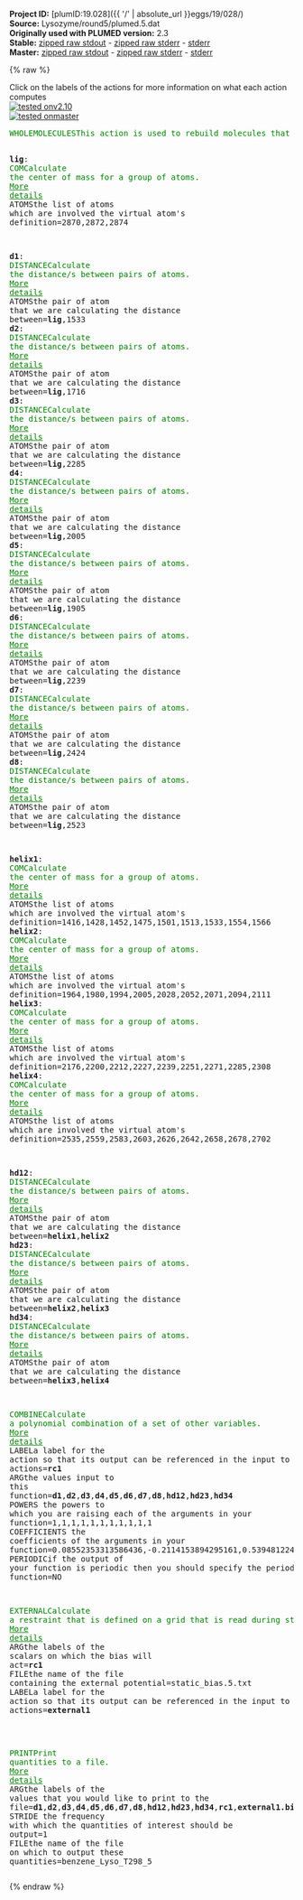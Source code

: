**Project ID:** [plumID:19.028]({{ '/' | absolute_url }}eggs/19/028/)  
**Source:** Lysozyme/round5/plumed.5.dat  
**Originally used with PLUMED version:** 2.3  
**Stable:** [zipped raw stdout](plumed.5.dat.plumed.stdout.txt.zip) - [zipped raw stderr](plumed.5.dat.plumed.stderr.txt.zip) - [stderr](plumed.5.dat.plumed.stderr)  
**Master:** [zipped raw stdout](plumed.5.dat.plumed_master.stdout.txt.zip) - [zipped raw stderr](plumed.5.dat.plumed_master.stderr.txt.zip) - [stderr](plumed.5.dat.plumed_master.stderr)  

{% raw %}
<div class="plumedpreheader">
<div class="headerInfo" id="value_details_data/Lysozyme/round5/plumed.5.dat"> Click on the labels of the actions for more information on what each action computes </div>
<div class="containerBadge">
<div class="headerBadge"><a href="plumed.5.dat.plumed.stderr"><img src="https://img.shields.io/badge/v2.10-passing-green.svg" alt="tested onv2.10" /></a></div>
<div class="headerBadge"><a href="plumed.5.dat.plumed_master.stderr"><img src="https://img.shields.io/badge/master-passing-green.svg" alt="tested onmaster" /></a></div>
</div>
</div>
<pre class="plumedlisting">
<span class="plumedtooltip" style="color:green">WHOLEMOLECULES<span class="right">This action is used to rebuild molecules that can become split by the periodic boundary conditions. <a href="https://www.plumed.org/doc-master/user-doc/html/WHOLEMOLECULES" style="color:green">More details</a><i></i></span></span> <span class="plumedtooltip">ENTITY0<span class="right">the atoms that make up a molecule that you wish to align<i></i></span></span>=1-2881


<span style="display:none;" id="data/Lysozyme/round5/plumed.5.dat">The WHOLEMOLECULES action with label <b></b> calculates something</span><b name="data/Lysozyme/round5/plumed.5.datlig" onclick='showPath("data/Lysozyme/round5/plumed.5.dat","data/Lysozyme/round5/plumed.5.datlig","data/Lysozyme/round5/plumed.5.datlig","brown")'>lig</b>: <span class="plumedtooltip" style="color:green">COM<span class="right">Calculate the center of mass for a group of atoms. <a href="https://www.plumed.org/doc-master/user-doc/html/COM" style="color:green">More details</a><i></i></span></span> <span class="plumedtooltip">ATOMS<span class="right">the list of atoms which are involved the virtual atom's definition<i></i></span></span>=2870,2872,2874


<span style="display:none;" id="data/Lysozyme/round5/plumed.5.datlig">The COM action with label <b>lig</b> calculates something</span><b name="data/Lysozyme/round5/plumed.5.datd1" onclick='showPath("data/Lysozyme/round5/plumed.5.dat","data/Lysozyme/round5/plumed.5.datd1","data/Lysozyme/round5/plumed.5.datd1","brown")'>d1</b>: <span class="plumedtooltip" style="color:green">DISTANCE<span class="right">Calculate the distance/s between pairs of atoms. <a href="https://www.plumed.org/doc-master/user-doc/html/DISTANCE" style="color:green">More details</a><i></i></span></span> <span class="plumedtooltip">ATOMS<span class="right">the pair of atom that we are calculating the distance between<i></i></span></span>=<b name="data/Lysozyme/round5/plumed.5.datlig">lig</b>,1533
<span style="display:none;" id="data/Lysozyme/round5/plumed.5.datd1">The DISTANCE action with label <b>d1</b> calculates the following quantities:<table  align="center" frame="void" width="95%" cellpadding="5%"><tr><td width="5%"><b> Quantity </b>  </td><td><b> Description </b> </td></tr><tr><td width="5%">d1.value</td><td>the DISTANCE between this pair of atoms</td></tr></table></span><b name="data/Lysozyme/round5/plumed.5.datd2" onclick='showPath("data/Lysozyme/round5/plumed.5.dat","data/Lysozyme/round5/plumed.5.datd2","data/Lysozyme/round5/plumed.5.datd2","brown")'>d2</b>: <span class="plumedtooltip" style="color:green">DISTANCE<span class="right">Calculate the distance/s between pairs of atoms. <a href="https://www.plumed.org/doc-master/user-doc/html/DISTANCE" style="color:green">More details</a><i></i></span></span> <span class="plumedtooltip">ATOMS<span class="right">the pair of atom that we are calculating the distance between<i></i></span></span>=<b name="data/Lysozyme/round5/plumed.5.datlig">lig</b>,1716
<span style="display:none;" id="data/Lysozyme/round5/plumed.5.datd2">The DISTANCE action with label <b>d2</b> calculates the following quantities:<table  align="center" frame="void" width="95%" cellpadding="5%"><tr><td width="5%"><b> Quantity </b>  </td><td><b> Description </b> </td></tr><tr><td width="5%">d2.value</td><td>the DISTANCE between this pair of atoms</td></tr></table></span><b name="data/Lysozyme/round5/plumed.5.datd3" onclick='showPath("data/Lysozyme/round5/plumed.5.dat","data/Lysozyme/round5/plumed.5.datd3","data/Lysozyme/round5/plumed.5.datd3","brown")'>d3</b>: <span class="plumedtooltip" style="color:green">DISTANCE<span class="right">Calculate the distance/s between pairs of atoms. <a href="https://www.plumed.org/doc-master/user-doc/html/DISTANCE" style="color:green">More details</a><i></i></span></span> <span class="plumedtooltip">ATOMS<span class="right">the pair of atom that we are calculating the distance between<i></i></span></span>=<b name="data/Lysozyme/round5/plumed.5.datlig">lig</b>,2285
<span style="display:none;" id="data/Lysozyme/round5/plumed.5.datd3">The DISTANCE action with label <b>d3</b> calculates the following quantities:<table  align="center" frame="void" width="95%" cellpadding="5%"><tr><td width="5%"><b> Quantity </b>  </td><td><b> Description </b> </td></tr><tr><td width="5%">d3.value</td><td>the DISTANCE between this pair of atoms</td></tr></table></span><b name="data/Lysozyme/round5/plumed.5.datd4" onclick='showPath("data/Lysozyme/round5/plumed.5.dat","data/Lysozyme/round5/plumed.5.datd4","data/Lysozyme/round5/plumed.5.datd4","brown")'>d4</b>: <span class="plumedtooltip" style="color:green">DISTANCE<span class="right">Calculate the distance/s between pairs of atoms. <a href="https://www.plumed.org/doc-master/user-doc/html/DISTANCE" style="color:green">More details</a><i></i></span></span> <span class="plumedtooltip">ATOMS<span class="right">the pair of atom that we are calculating the distance between<i></i></span></span>=<b name="data/Lysozyme/round5/plumed.5.datlig">lig</b>,2005
<span style="display:none;" id="data/Lysozyme/round5/plumed.5.datd4">The DISTANCE action with label <b>d4</b> calculates the following quantities:<table  align="center" frame="void" width="95%" cellpadding="5%"><tr><td width="5%"><b> Quantity </b>  </td><td><b> Description </b> </td></tr><tr><td width="5%">d4.value</td><td>the DISTANCE between this pair of atoms</td></tr></table></span><b name="data/Lysozyme/round5/plumed.5.datd5" onclick='showPath("data/Lysozyme/round5/plumed.5.dat","data/Lysozyme/round5/plumed.5.datd5","data/Lysozyme/round5/plumed.5.datd5","brown")'>d5</b>: <span class="plumedtooltip" style="color:green">DISTANCE<span class="right">Calculate the distance/s between pairs of atoms. <a href="https://www.plumed.org/doc-master/user-doc/html/DISTANCE" style="color:green">More details</a><i></i></span></span> <span class="plumedtooltip">ATOMS<span class="right">the pair of atom that we are calculating the distance between<i></i></span></span>=<b name="data/Lysozyme/round5/plumed.5.datlig">lig</b>,1905
<span style="display:none;" id="data/Lysozyme/round5/plumed.5.datd5">The DISTANCE action with label <b>d5</b> calculates the following quantities:<table  align="center" frame="void" width="95%" cellpadding="5%"><tr><td width="5%"><b> Quantity </b>  </td><td><b> Description </b> </td></tr><tr><td width="5%">d5.value</td><td>the DISTANCE between this pair of atoms</td></tr></table></span><b name="data/Lysozyme/round5/plumed.5.datd6" onclick='showPath("data/Lysozyme/round5/plumed.5.dat","data/Lysozyme/round5/plumed.5.datd6","data/Lysozyme/round5/plumed.5.datd6","brown")'>d6</b>: <span class="plumedtooltip" style="color:green">DISTANCE<span class="right">Calculate the distance/s between pairs of atoms. <a href="https://www.plumed.org/doc-master/user-doc/html/DISTANCE" style="color:green">More details</a><i></i></span></span> <span class="plumedtooltip">ATOMS<span class="right">the pair of atom that we are calculating the distance between<i></i></span></span>=<b name="data/Lysozyme/round5/plumed.5.datlig">lig</b>,2239 
<span style="display:none;" id="data/Lysozyme/round5/plumed.5.datd6">The DISTANCE action with label <b>d6</b> calculates the following quantities:<table  align="center" frame="void" width="95%" cellpadding="5%"><tr><td width="5%"><b> Quantity </b>  </td><td><b> Description </b> </td></tr><tr><td width="5%">d6.value</td><td>the DISTANCE between this pair of atoms</td></tr></table></span><b name="data/Lysozyme/round5/plumed.5.datd7" onclick='showPath("data/Lysozyme/round5/plumed.5.dat","data/Lysozyme/round5/plumed.5.datd7","data/Lysozyme/round5/plumed.5.datd7","brown")'>d7</b>: <span class="plumedtooltip" style="color:green">DISTANCE<span class="right">Calculate the distance/s between pairs of atoms. <a href="https://www.plumed.org/doc-master/user-doc/html/DISTANCE" style="color:green">More details</a><i></i></span></span> <span class="plumedtooltip">ATOMS<span class="right">the pair of atom that we are calculating the distance between<i></i></span></span>=<b name="data/Lysozyme/round5/plumed.5.datlig">lig</b>,2424
<span style="display:none;" id="data/Lysozyme/round5/plumed.5.datd7">The DISTANCE action with label <b>d7</b> calculates the following quantities:<table  align="center" frame="void" width="95%" cellpadding="5%"><tr><td width="5%"><b> Quantity </b>  </td><td><b> Description </b> </td></tr><tr><td width="5%">d7.value</td><td>the DISTANCE between this pair of atoms</td></tr></table></span><b name="data/Lysozyme/round5/plumed.5.datd8" onclick='showPath("data/Lysozyme/round5/plumed.5.dat","data/Lysozyme/round5/plumed.5.datd8","data/Lysozyme/round5/plumed.5.datd8","brown")'>d8</b>: <span class="plumedtooltip" style="color:green">DISTANCE<span class="right">Calculate the distance/s between pairs of atoms. <a href="https://www.plumed.org/doc-master/user-doc/html/DISTANCE" style="color:green">More details</a><i></i></span></span> <span class="plumedtooltip">ATOMS<span class="right">the pair of atom that we are calculating the distance between<i></i></span></span>=<b name="data/Lysozyme/round5/plumed.5.datlig">lig</b>,2523

<span style="display:none;" id="data/Lysozyme/round5/plumed.5.datd8">The DISTANCE action with label <b>d8</b> calculates the following quantities:<table  align="center" frame="void" width="95%" cellpadding="5%"><tr><td width="5%"><b> Quantity </b>  </td><td><b> Description </b> </td></tr><tr><td width="5%">d8.value</td><td>the DISTANCE between this pair of atoms</td></tr></table></span><b name="data/Lysozyme/round5/plumed.5.dathelix1" onclick='showPath("data/Lysozyme/round5/plumed.5.dat","data/Lysozyme/round5/plumed.5.dathelix1","data/Lysozyme/round5/plumed.5.dathelix1","brown")'>helix1</b>: <span class="plumedtooltip" style="color:green">COM<span class="right">Calculate the center of mass for a group of atoms. <a href="https://www.plumed.org/doc-master/user-doc/html/COM" style="color:green">More details</a><i></i></span></span> <span class="plumedtooltip">ATOMS<span class="right">the list of atoms which are involved the virtual atom's definition<i></i></span></span>=1416,1428,1452,1475,1501,1513,1533,1554,1566
<span style="display:none;" id="data/Lysozyme/round5/plumed.5.dathelix1">The COM action with label <b>helix1</b> calculates something</span><b name="data/Lysozyme/round5/plumed.5.dathelix2" onclick='showPath("data/Lysozyme/round5/plumed.5.dat","data/Lysozyme/round5/plumed.5.dathelix2","data/Lysozyme/round5/plumed.5.dathelix2","brown")'>helix2</b>: <span class="plumedtooltip" style="color:green">COM<span class="right">Calculate the center of mass for a group of atoms. <a href="https://www.plumed.org/doc-master/user-doc/html/COM" style="color:green">More details</a><i></i></span></span> <span class="plumedtooltip">ATOMS<span class="right">the list of atoms which are involved the virtual atom's definition<i></i></span></span>=1964,1980,1994,2005,2028,2052,2071,2094,2111
<span style="display:none;" id="data/Lysozyme/round5/plumed.5.dathelix2">The COM action with label <b>helix2</b> calculates something</span><b name="data/Lysozyme/round5/plumed.5.dathelix3" onclick='showPath("data/Lysozyme/round5/plumed.5.dat","data/Lysozyme/round5/plumed.5.dathelix3","data/Lysozyme/round5/plumed.5.dathelix3","brown")'>helix3</b>: <span class="plumedtooltip" style="color:green">COM<span class="right">Calculate the center of mass for a group of atoms. <a href="https://www.plumed.org/doc-master/user-doc/html/COM" style="color:green">More details</a><i></i></span></span> <span class="plumedtooltip">ATOMS<span class="right">the list of atoms which are involved the virtual atom's definition<i></i></span></span>=2176,2200,2212,2227,2239,2251,2271,2285,2308
<span style="display:none;" id="data/Lysozyme/round5/plumed.5.dathelix3">The COM action with label <b>helix3</b> calculates something</span><b name="data/Lysozyme/round5/plumed.5.dathelix4" onclick='showPath("data/Lysozyme/round5/plumed.5.dat","data/Lysozyme/round5/plumed.5.dathelix4","data/Lysozyme/round5/plumed.5.dathelix4","brown")'>helix4</b>: <span class="plumedtooltip" style="color:green">COM<span class="right">Calculate the center of mass for a group of atoms. <a href="https://www.plumed.org/doc-master/user-doc/html/COM" style="color:green">More details</a><i></i></span></span> <span class="plumedtooltip">ATOMS<span class="right">the list of atoms which are involved the virtual atom's definition<i></i></span></span>=2535,2559,2583,2603,2626,2642,2658,2678,2702

<span style="display:none;" id="data/Lysozyme/round5/plumed.5.dathelix4">The COM action with label <b>helix4</b> calculates something</span><b name="data/Lysozyme/round5/plumed.5.dathd12" onclick='showPath("data/Lysozyme/round5/plumed.5.dat","data/Lysozyme/round5/plumed.5.dathd12","data/Lysozyme/round5/plumed.5.dathd12","brown")'>hd12</b>: <span class="plumedtooltip" style="color:green">DISTANCE<span class="right">Calculate the distance/s between pairs of atoms. <a href="https://www.plumed.org/doc-master/user-doc/html/DISTANCE" style="color:green">More details</a><i></i></span></span> <span class="plumedtooltip">ATOMS<span class="right">the pair of atom that we are calculating the distance between<i></i></span></span>=<b name="data/Lysozyme/round5/plumed.5.dathelix1">helix1</b>,<b name="data/Lysozyme/round5/plumed.5.dathelix2">helix2</b>
<span style="display:none;" id="data/Lysozyme/round5/plumed.5.dathd12">The DISTANCE action with label <b>hd12</b> calculates the following quantities:<table  align="center" frame="void" width="95%" cellpadding="5%"><tr><td width="5%"><b> Quantity </b>  </td><td><b> Description </b> </td></tr><tr><td width="5%">hd12.value</td><td>the DISTANCE between this pair of atoms</td></tr></table></span><b name="data/Lysozyme/round5/plumed.5.dathd23" onclick='showPath("data/Lysozyme/round5/plumed.5.dat","data/Lysozyme/round5/plumed.5.dathd23","data/Lysozyme/round5/plumed.5.dathd23","brown")'>hd23</b>: <span class="plumedtooltip" style="color:green">DISTANCE<span class="right">Calculate the distance/s between pairs of atoms. <a href="https://www.plumed.org/doc-master/user-doc/html/DISTANCE" style="color:green">More details</a><i></i></span></span> <span class="plumedtooltip">ATOMS<span class="right">the pair of atom that we are calculating the distance between<i></i></span></span>=<b name="data/Lysozyme/round5/plumed.5.dathelix2">helix2</b>,<b name="data/Lysozyme/round5/plumed.5.dathelix3">helix3</b>
<span style="display:none;" id="data/Lysozyme/round5/plumed.5.dathd23">The DISTANCE action with label <b>hd23</b> calculates the following quantities:<table  align="center" frame="void" width="95%" cellpadding="5%"><tr><td width="5%"><b> Quantity </b>  </td><td><b> Description </b> </td></tr><tr><td width="5%">hd23.value</td><td>the DISTANCE between this pair of atoms</td></tr></table></span><b name="data/Lysozyme/round5/plumed.5.dathd34" onclick='showPath("data/Lysozyme/round5/plumed.5.dat","data/Lysozyme/round5/plumed.5.dathd34","data/Lysozyme/round5/plumed.5.dathd34","brown")'>hd34</b>: <span class="plumedtooltip" style="color:green">DISTANCE<span class="right">Calculate the distance/s between pairs of atoms. <a href="https://www.plumed.org/doc-master/user-doc/html/DISTANCE" style="color:green">More details</a><i></i></span></span> <span class="plumedtooltip">ATOMS<span class="right">the pair of atom that we are calculating the distance between<i></i></span></span>=<b name="data/Lysozyme/round5/plumed.5.dathelix3">helix3</b>,<b name="data/Lysozyme/round5/plumed.5.dathelix4">helix4</b>


<span style="display:none;" id="data/Lysozyme/round5/plumed.5.dathd34">The DISTANCE action with label <b>hd34</b> calculates the following quantities:<table  align="center" frame="void" width="95%" cellpadding="5%"><tr><td width="5%"><b> Quantity </b>  </td><td><b> Description </b> </td></tr><tr><td width="5%">hd34.value</td><td>the DISTANCE between this pair of atoms</td></tr></table></span><span class="plumedtooltip" style="color:green">COMBINE<span class="right">Calculate a polynomial combination of a set of other variables. <a href="https://www.plumed.org/doc-master/user-doc/html/COMBINE" style="color:green">More details</a><i></i></span></span> <span class="plumedtooltip">LABEL<span class="right">a label for the action so that its output can be referenced in the input to other actions<i></i></span></span>=<b name="data/Lysozyme/round5/plumed.5.datrc1" onclick='showPath("data/Lysozyme/round5/plumed.5.dat","data/Lysozyme/round5/plumed.5.datrc1","data/Lysozyme/round5/plumed.5.datrc1","brown")'>rc1</b> <span class="plumedtooltip">ARG<span class="right">the values input to this function<i></i></span></span>=<b name="data/Lysozyme/round5/plumed.5.datd1">d1</b>,<b name="data/Lysozyme/round5/plumed.5.datd2">d2</b>,<b name="data/Lysozyme/round5/plumed.5.datd3">d3</b>,<b name="data/Lysozyme/round5/plumed.5.datd4">d4</b>,<b name="data/Lysozyme/round5/plumed.5.datd5">d5</b>,<b name="data/Lysozyme/round5/plumed.5.datd6">d6</b>,<b name="data/Lysozyme/round5/plumed.5.datd7">d7</b>,<b name="data/Lysozyme/round5/plumed.5.datd8">d8</b>,<b name="data/Lysozyme/round5/plumed.5.dathd12">hd12</b>,<b name="data/Lysozyme/round5/plumed.5.dathd23">hd23</b>,<b name="data/Lysozyme/round5/plumed.5.dathd34">hd34</b>  <span class="plumedtooltip">POWERS<span class="right"> the powers to which you are raising each of the arguments in your function<i></i></span></span>=1,1,1,1,1,1,1,1,1,1,1 <span class="plumedtooltip">COEFFICIENTS<span class="right"> the coefficients of the arguments in your function<i></i></span></span>=0.08552353313586436,-0.2114153894295161,0.5394812244998264,-0.1057314993224778,0.11852142075233371,0.33848620337942775,-0.3804343180246848,-0.46763586366322046,-0.11881761116713528,0.2921937142976994,0.2328980830462955 <span class="plumedtooltip">PERIODIC<span class="right">if the output of your function is periodic then you should specify the periodicity of the function<i></i></span></span>=NO







<span style="display:none;" id="data/Lysozyme/round5/plumed.5.datrc1">The COMBINE action with label <b>rc1</b> calculates the following quantities:<table  align="center" frame="void" width="95%" cellpadding="5%"><tr><td width="5%"><b> Quantity </b>  </td><td><b> Description </b> </td></tr><tr><td width="5%">rc1.value</td><td>a linear combination</td></tr></table></span><span class="plumedtooltip" style="color:green">EXTERNAL<span class="right">Calculate a restraint that is defined on a grid that is read during start up <a href="https://www.plumed.org/doc-master/user-doc/html/EXTERNAL" style="color:green">More details</a><i></i></span></span> <span class="plumedtooltip">ARG<span class="right">the labels of the scalars on which the bias will act<i></i></span></span>=<b name="data/Lysozyme/round5/plumed.5.datrc1">rc1</b> <span class="plumedtooltip">FILE<span class="right">the name of the file containing the external potential<i></i></span></span>=static_bias.5.txt <span class="plumedtooltip">LABEL<span class="right">a label for the action so that its output can be referenced in the input to other actions<i></i></span></span>=<b name="data/Lysozyme/round5/plumed.5.datexternal1" onclick='showPath("data/Lysozyme/round5/plumed.5.dat","data/Lysozyme/round5/plumed.5.datexternal1","data/Lysozyme/round5/plumed.5.datexternal1","brown")'>external1</b>

<br/><span style="display:none;" id="data/Lysozyme/round5/plumed.5.datexternal1">The EXTERNAL action with label <b>external1</b> calculates the following quantities:<table  align="center" frame="void" width="95%" cellpadding="5%"><tr><td width="5%"><b> Quantity </b>  </td><td><b> Description </b> </td></tr><tr><td width="5%">external1.bias</td><td>the instantaneous value of the bias potential</td></tr></table></span><span class="plumedtooltip" style="color:green">PRINT<span class="right">Print quantities to a file. <a href="https://www.plumed.org/doc-master/user-doc/html/PRINT" style="color:green">More details</a><i></i></span></span> <span class="plumedtooltip">ARG<span class="right">the labels of the values that you would like to print to the file<i></i></span></span>=<b name="data/Lysozyme/round5/plumed.5.datd1">d1</b>,<b name="data/Lysozyme/round5/plumed.5.datd2">d2</b>,<b name="data/Lysozyme/round5/plumed.5.datd3">d3</b>,<b name="data/Lysozyme/round5/plumed.5.datd4">d4</b>,<b name="data/Lysozyme/round5/plumed.5.datd5">d5</b>,<b name="data/Lysozyme/round5/plumed.5.datd6">d6</b>,<b name="data/Lysozyme/round5/plumed.5.datd7">d7</b>,<b name="data/Lysozyme/round5/plumed.5.datd8">d8</b>,<b name="data/Lysozyme/round5/plumed.5.dathd12">hd12</b>,<b name="data/Lysozyme/round5/plumed.5.dathd23">hd23</b>,<b name="data/Lysozyme/round5/plumed.5.dathd34">hd34</b>,<b name="data/Lysozyme/round5/plumed.5.datrc1">rc1</b>,<b name="data/Lysozyme/round5/plumed.5.datexternal1">external1.bias</b> <span class="plumedtooltip">STRIDE<span class="right"> the frequency with which the quantities of interest should be output<i></i></span></span>=1 <span class="plumedtooltip">FILE<span class="right">the name of the file on which to output these quantities<i></i></span></span>=benzene_Lyso_T298_5
</pre>
{% endraw %}
